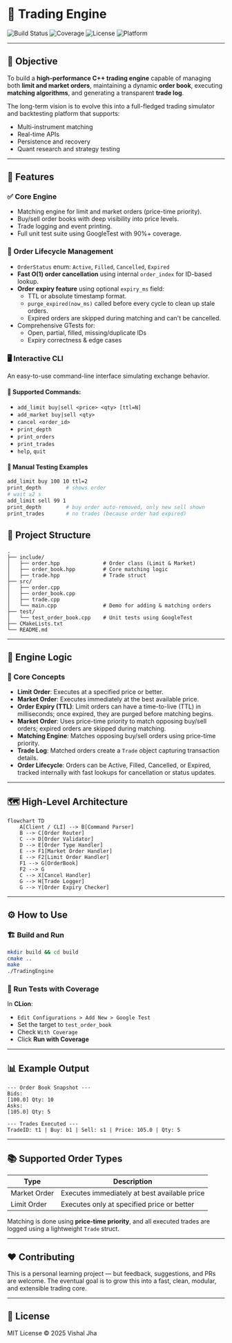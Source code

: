 # 🏦 Trading Engine

![Build Status](https://img.shields.io/badge/build-passing-brightgreen)
![Coverage](https://img.shields.io/badge/coverage-100%25-blue)
![License](https://img.shields.io/badge/license-MIT-lightgrey)
![Platform](https://img.shields.io/badge/platform-C++17-blueviolet)

---

## 🎯 Objective

To build a **high-performance C++ trading engine** capable of managing both **limit and market orders**, maintaining a dynamic **order book**, executing **matching algorithms**, and generating a transparent **trade log**. 

The long-term vision is to evolve this into a full-fledged trading simulator and backtesting platform that supports:
- Multi-instrument matching
- Real-time APIs
- Persistence and recovery
- Quant research and strategy testing

---

## 🚀 Features

### ✅ Core Engine
- Matching engine for limit and market orders (price-time priority).
- Buy/sell order books with deep visibility into price levels.
- Trade logging and event printing.
- Full unit test suite using GoogleTest with 90%+ coverage.

### 🔁 Order Lifecycle Management
- `OrderStatus` enum: `Active`, `Filled`, `Cancelled`, `Expired`
- **Fast O(1) order cancellation** using internal `order_index` for ID-based lookup.
- **Order expiry feature** using optional `expiry_ms` field:
    - TTL or absolute timestamp format.
    - `purge_expired(now_ms)` called before every cycle to clean up stale orders.
    - Expired orders are skipped during matching and can't be cancelled.
- Comprehensive GTests for:
    - Open, partial, filled, missing/duplicate IDs
    - Expiry correctness & edge cases

### 🖥️ Interactive CLI
An easy-to-use command-line interface simulating exchange behavior.

#### 🔧 Supported Commands:
- `add_limit buy|sell <price> <qty> [ttl=N]`
- `add_market buy|sell <qty>`
- `cancel <order_id>`
- `print_depth`
- `print_orders`
- `print_trades`
- `help`, `quit`

#### 🧪 Manual Testing Examples
```bash
add_limit buy 100 10 ttl=2
print_depth        # shows order
# wait ≥2 s
add_limit sell 99 1
print_depth        # buy order auto-removed, only new sell shown
print_trades       # no trades (because order had expired)
```

## 🧠 Project Structure

```
.
├── include/
│   ├── order.hpp              # Order class (Limit & Market)
│   ├── order_book.hpp         # Core matching logic
│   ├── trade.hpp              # Trade struct
├── src/
│   ├── order.cpp
│   ├── order_book.cpp
│   ├── trade.cpp
│   └── main.cpp               # Demo for adding & matching orders
├── test/
│   └── test_order_book.cpp    # Unit tests using GoogleTest
├── CMakeLists.txt
└── README.md
```

---

## 🧪 Engine Logic

### 🧱 Core Concepts

- **Limit Order**: Executes at a specified price or better.
- **Market Order**: Executes immediately at the best available price.
- **Order Expiry (TTL)**: Limit orders can have a time-to-live (TTL) in milliseconds; once expired, they are purged before matching begins.
- **Market Order**: Uses price-time priority to match opposing buy/sell orders; expired orders are skipped during matching.
- **Matching Engine**: Matches opposing buy/sell orders using price-time priority.
- **Trade Log**: Matched orders create a `Trade` object capturing transaction details.
- **Order Lifecycle**: Orders can be Active, Filled, Cancelled, or Expired, tracked internally with fast lookups for cancellation or status updates.

---

## 🗺️ High-Level Architecture

```mermaid
flowchart TD
    A[Client / CLI] --> B[Command Parser]
    B --> C[Order Router]
    C --> D[Order Validator]
    D --> E[Order Type Handler]
    E --> F1[Market Order Handler]
    E --> F2[Limit Order Handler]
    F1 --> G[OrderBook]
    F2 --> G
    C --> X[Cancel Handler]
    G --> H[Trade Logger]
    G --> Y[Order Expiry Checker]
```
---

## ⚙️ How to Use

### 🏗️ Build and Run

```bash
mkdir build && cd build
cmake ..
make
./TradingEngine
```

### 🧪 Run Tests with Coverage

In **CLion**:
- `Edit Configurations > Add New > Google Test`
- Set the target to `test_order_book`
- Check `With Coverage`
- Click **Run with Coverage**

---

## 📊 Example Output

```
--- Order Book Snapshot ---
Bids:
[100.0] Qty: 10
Asks:
[105.0] Qty: 5

--- Trades Executed ---
TradeID: t1 | Buy: b1 | Sell: s1 | Price: 105.0 | Qty: 5
```

---

## 📚 Supported Order Types

| Type         | Description                                  |
|--------------|----------------------------------------------|
| Market Order | Executes immediately at best available price |
| Limit Order  | Executes only at specified price or better   |

Matching is done using **price-time priority**, and all executed trades are logged using a lightweight `Trade` struct.

---

## ❤️ Contributing

This is a personal learning project — but feedback, suggestions, and PRs are welcome. The eventual goal is to grow this into a fast, clean, modular, and extensible trading core.

---

## 📜 License

MIT License © 2025 Vishal Jha
